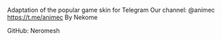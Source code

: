 Adaptation of the popular game skin for Telegram
Our channel: @animec https://t.me/animec
By Nekome

GitHub: Neromesh
